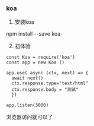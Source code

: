### koa

1. 安装koa

npm install --save koa

2. 初体验

```
const Koa = require('koa')
const app = new Koa ()

app.use( async (ctx, next) => {
  await next()
  ctx.response.type="text/html"
  ctx.response.body = "测试"
  })

app.listen(3000)  
```

浏览器访问就可以了

